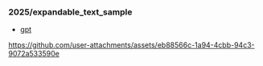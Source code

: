 ### 2025/expandable_text_sample
- [gpt](https://chatgpt.com/share/68a5e202-ba58-8006-9546-a32480f4f03e)

https://github.com/user-attachments/assets/eb88566c-1a94-4cbb-94c3-9072a533590e

